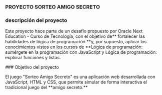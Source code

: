### PROYECTO SORTEO AMIGO SECRETO

### descripción del proyecto<P>
Este proyecto hace parte de un desafío propuesto por Oracle Next Education - Curso de Tecnología, con el objetivo de** fortalecer las habilidades de lógica de programación **y, por supuesto, aplicar los conocimientos vistos en los cursos de **Lógica de programación: sumérgete en la programación con JavaScript y Lógica de programación: explorar funciones y listas.
</P>
### Objetivo del proyecto<p>
El juego "Sorteo Amigo Secreto" es una aplicación web desarrollada con JavaScript, HTML y CSS, que permite simular de forma interactiva el tradicional juego del **amigo secreto.**
